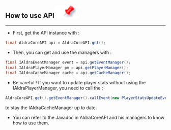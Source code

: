 ## How to use API[![](pin.svg)](#api)

---

- First, get the API instance with :
```java
final AldraCoreAPI api = AldraCoreAPI.get();
```
- Then, you can get and use the managers with :
```java
final IAldraEventManager event = api.getEventManager();
final IAldraPlayerManager pm = api.getPlayerManager();
final IAldraCacheManager cache = api.getCacheManager();
````
- Be careful ! If you want to update player stats without using the IAldraPlayerManager, you need to call the :
```java
AldraCoreAPI.get().getEventManager().callEvent(new PlayerStatsUpdateEvent(player));
```
to stay the IAldraCacheManager up to date.

- You can refer to the Javadoc in AldraCoreAPI and his managers to know how to use them.
